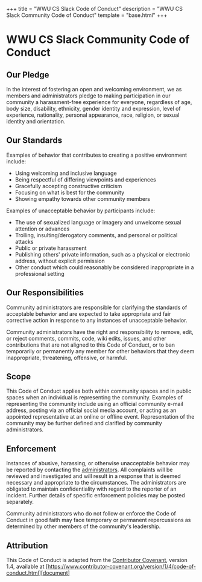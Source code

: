 +++
title = "WWU CS Slack Code of Conduct"
description = "WWU CS Slack Community Code of Conduct"
template = "base.html"
+++

# WWU CS Slack Community Code of Conduct

## Our Pledge

In the interest of fostering an open and welcoming environment, we as
members and administrators pledge to making participation in our community a
harassment-free experience for everyone, regardless of age, body size,
disability, ethnicity, gender identity and expression, level of experience,
nationality, personal appearance, race, religion, or sexual identity and
orientation.

## Our Standards

Examples of behavior that contributes to creating a positive environment
include:

* Using welcoming and inclusive language
* Being respectful of differing viewpoints and experiences
* Gracefully accepting constructive criticism
* Focusing on what is best for the community
* Showing empathy towards other community members

Examples of unacceptable behavior by participants include:

* The use of sexualized language or imagery and unwelcome sexual attention or
  advances
* Trolling, insulting/derogatory comments, and personal or political attacks
* Public or private harassment
* Publishing others' private information, such as a physical or electronic
  address, without explicit permission
* Other conduct which could reasonably be considered inappropriate in a
  professional setting

## Our Responsibilities

Community administrators are responsible for clarifying the standards of acceptable
behavior and are expected to take appropriate and fair corrective action in
response to any instances of unacceptable behavior.

Community administrators have the right and responsibility to remove, edit, or
reject comments, commits, code, wiki edits, issues, and other contributions
that are not aligned to this Code of Conduct, or to ban temporarily or
permanently any member for other behaviors that they deem inappropriate,
threatening, offensive, or harmful.

## Scope

This Code of Conduct applies both within community spaces and in public spaces
when an individual is representing the community. Examples of representing the
community include using an official community e-mail address, posting via an
official social media account, or acting as an appointed representative
at an online or offline event. Representation of the community may be further
defined and clarified by community administrators.

## Enforcement

Instances of abusive, harassing, or otherwise unacceptable behavior may be
reported by contacting the [administrators][community-admins]. All complaints
will be reviewed and investigated and will result in a response that is deemed
necessary and appropriate to the circumstances. The administrators are
obligated to maintain confidentiality with regard to the reporter of an
incident. Further details of specific enforcement policies may be posted
separately.

Community administrators who do not follow or enforce the Code of Conduct in good
faith may face temporary or permanent repercussions as determined by other
members of the community's leadership.

## Attribution

This Code of Conduct is adapted from the [Contributor Covenant][homepage], version 1.4,
available at [https://www.contributor-covenant.org/version/1/4/code-of-conduct.html][document]

[community-admins]: https://wwucs.slack.com/account/team
[homepage]: https://www.contributor-covenant.org
[document]: https://www.contributor-covenant.org/version/1/4/code-of-conduct.html
